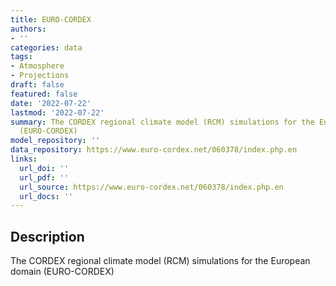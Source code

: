 ```yaml
---
title: EURO-CORDEX
authors:
- ''
categories: data
tags:
- Atmosphere
- Projections
draft: false
featured: false
date: '2022-07-22'
lastmod: '2022-07-22'
summary: The CORDEX regional climate model (RCM) simulations for the European domain
  (EURO-CORDEX)
model_repository: ''
data_repository: https://www.euro-cordex.net/060378/index.php.en
links:
  url_doi: ''
  url_pdf: ''
  url_source: https://www.euro-cordex.net/060378/index.php.en
  url_docs: ''
---
```


## Description

The CORDEX regional climate model (RCM) simulations for the European domain (EURO-CORDEX)

